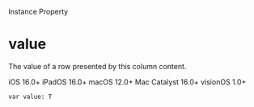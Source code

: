Instance Property

# value

The value of a row presented by this column content.

iOS 16.0+  iPadOS 16.0+  macOS 12.0+  Mac Catalyst 16.0+  visionOS 1.0+

    
    
    var value: T

